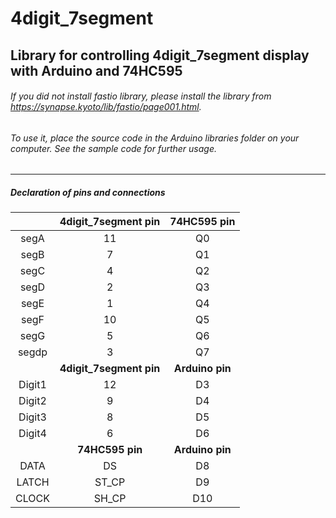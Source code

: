 # 4digit_7segment

## Library for controlling 4digit_7segment display with Arduino and 74HC595

###### If you did not install fastio library, please install the library from https://synapse.kyoto/lib/fastio/page001.html.

###### To use it, place the source code in the Arduino libraries folder on your computer. See the sample code for further usage.

---

##### Declaration of pins and connections

|  | __4digit_7segment pin__ | __74HC595 pin__ |
|:---:|:---:|:---:|
| segA  | 11 | Q0 |
| segB  | 7  | Q1 |
| segC  | 4  | Q2 |
| segD  | 2  | Q3 |
| segE  | 1  | Q4 |
| segF  | 10 | Q5 |
| segG  | 5  | Q6 |
| segdp | 3  | Q7 |
| | __4digit_7segment pin__ | __Arduino pin__ |
| Digit1 | 12 | D3 |
| Digit2 |  9 | D4 |
| Digit3 |  8 | D5 |
| Digit4 |  6 | D6 |
|  | __74HC595 pin__ | __Arduino pin__ |
| DATA   | DS    | D8  |
| LATCH  | ST_CP | D9  |
| CLOCK  | SH_CP | D10 |
